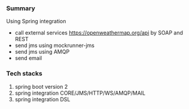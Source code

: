 
### Summary

Using Spring integration 
- call external services https://openweathermap.org/api by SOAP and REST
- send jms using mockrunner-jms
- send jms using AMQP
- send email

### Tech stacks
1. spring boot version 2
2. spring integration CORE/JMS/HTTP/WS/AMQP/MAIL
3. spring integration DSL
